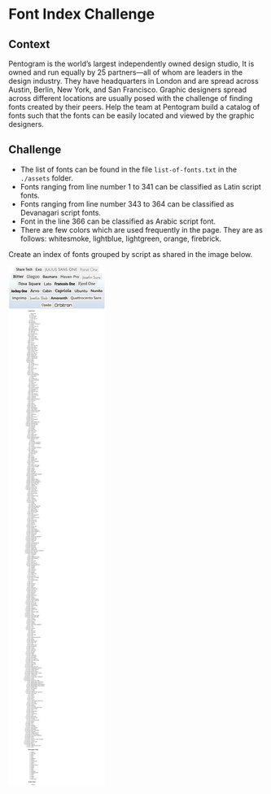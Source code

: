 # Font Index Challenge

## Context

Pentogram is the world’s largest independently owned design studio, It is owned and run equally by 25 partners—all of whom are leaders in the design industry. They have headquarters in London and are spread across Austin, Berlin, New York, and San Francisco. Graphic designers spread across different locations are usually posed with the challenge of finding fonts created by their peers. Help the team at Pentogram build a catalog of fonts such that the fonts can be easily located and viewed by the graphic designers.

## Challenge

- The list of fonts can be found in the file `list-of-fonts.txt` in the `./assets` folder.
- Fonts ranging from line number 1 to 341 can be classified as Latin script fonts.
- Fonts ranging from line number 343 to 364 can be classified as Devanagari script fonts.
- Font in the line 366 can be classified as Arabic script font.
- There are few colors which are used frequently in the page. They are as follows: whitesmoke, lightblue, lightgreen, orange, firebrick.

Create an index of fonts grouped by script as shared in the image below.

![](./Font-List-HTML-Desktop.png)



